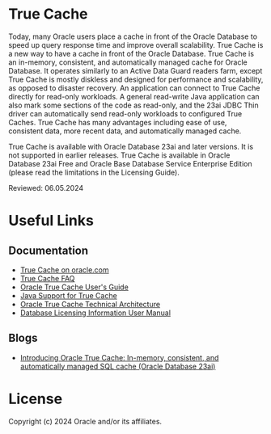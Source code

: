 # True Cache

Today, many Oracle users place a cache in front of the Oracle Database to speed up query response time and improve overall scalability. True Cache is a new way to have a cache in front of the Oracle Database. True Cache is an in-memory, consistent, and automatically managed cache for Oracle Database. It operates similarly to an Active Data Guard readers farm, except True Cache is mostly diskless and designed for performance and scalability, as opposed to disaster recovery. An application can connect to True Cache directly for read-only workloads. A general read-write Java application can also mark some sections of the code as read-only, and the 23ai JDBC Thin driver can automatically send read-only workloads to configured True Caches.
True Cache has many advantages including ease of use, consistent data, more recent data, and automatically managed cache.

True Cache is available with Oracle Database 23ai and later versions. It is not supported in earlier releases. True Cache is available in Oracle Database 23ai Free and Oracle Base Database Service Enterprise Edition (please read the limitations in the Licensing Guide).

Reviewed: 06.05.2024

# Useful Links

## Documentation  
 
- [True Cache on oracle.com](https://www.oracle.com/database/truecache/)
- [True Cache FAQ](https://www.oracle.com/database/truecache/faq/)
- [Oracle True Cache User's Guide](https://docs.oracle.com/en/database/oracle/oracle-database/23/odbtc/index.html)
- [Java Support for True Cache](https://docs.oracle.com/en/database/oracle/oracle-database/23/jjdbc/JDBC-getting-started.html#GUID-B4CFD064-76D7-4384-B4A9-6E8725968D9B)
- [Oracle True Cache Technical Architecture](https://docs.oracle.com/en/database/oracle/oracle-database/23/tciad/tc_genarch.html)
- [Database Licensing Information User Manual](https://docs.oracle.com/en/database/oracle/oracle-database/23/dblic/Licensing-Information.html#GUID-F796455D-C7EF-4836-9F69-2BCCDA49B7BD)

## Blogs

- [Introducing Oracle True Cache: In-memory, consistent, and automatically managed SQL cache (Oracle Database 23ai)](https://blogs.oracle.com/database/post/introducing-oracle-true-cache)
  

# License

Copyright (c) 2024 Oracle and/or its affiliates.
